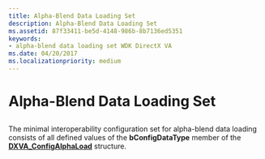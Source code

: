 ```yaml
---
title: Alpha-Blend Data Loading Set
description: Alpha-Blend Data Loading Set
ms.assetid: 87f33411-be5d-4148-986b-8b7136ed5351
keywords:
- alpha-blend data loading set WDK DirectX VA
ms.date: 04/20/2017
ms.localizationpriority: medium
---
```


# Alpha-Blend Data Loading Set


## <span id="ddk_alpha_blend_data_loading_set_gg"></span><span id="DDK_ALPHA_BLEND_DATA_LOADING_SET_GG"></span>


The minimal interoperability configuration set for alpha-blend data loading consists of all defined values of the **bConfigDataType** member of the [**DXVA\_ConfigAlphaLoad**](https://msdn.microsoft.com/library/windows/hardware/ff563129) structure.

 

 





